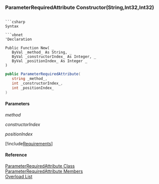 ﻿### ParameterRequiredAttribute Constructor(String,Int32,Int32)
```

```csharp
Syntax

```vbnet
'Declaration
 
Public Function New( _
   ByVal _method_ As String, _
   ByVal _constructorIndex_ As Integer, _
   ByVal _positionIndex_ As Integer _
)
```

```csharp
public ParameterRequiredAttribute( 
   string _method_,
   int _constructorIndex_,
   int _positionIndex_
)
```

#### Parameters

_method_

_constructorIndex_

_positionIndex_

[!include[Requirements](../partials/requirements.md)]

#### Reference

[ParameterRequiredAttribute Class](fcSDK~FChoice.Foundation.Clarify.Attributes.ParameterRequiredAttribute.md)  
[ParameterRequiredAttribute Members](fcSDK~FChoice.Foundation.Clarify.Attributes.ParameterRequiredAttribute_members.md)  
[Overload List](fcSDK~FChoice.Foundation.Clarify.Attributes.ParameterRequiredAttribute~_ctor.md)